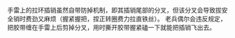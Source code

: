 手雷上的拉环插销虽然自带防掉机制，即其插销尾部的分叉，但该分叉会导致拔安全销时费劲又麻烦（握紧握把，捏正转圈费力拉直铁丝）。
老兵偶尔会违反规定，把胶带缠在手雷上后剪掉分叉，用时撕开胶带握紧磕一下就能把插销飞出去。
